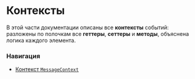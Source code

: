 # Контексты

В этой части документации описаны все **контексты**
событий: разложены по полочкам все **геттеры**,
**сеттеры** и **методы**, объяснена логика
каждого элемента.

### Навигация

- [Контекст `MessageContext`](message.md)
